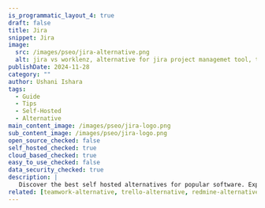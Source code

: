 ```yaml
---
is_programmatic_layout_4: true
draft: false
title: Jira
snippet: Jira
image:
  src: /images/pseo/jira-alternative.png
  alt: jira vs worklenz, alternative for jira project managemet tool, task management, resource management, productivity, self-hosted
publishDate: 2024-11-28
category: ""
author: Ushani Ishara
tags:
  - Guide
  - Tips
  - Self-Hosted
  - Alternative
main_content_image: /images/pseo/jira-logo.png
sub_content_image: /images/pseo/jira-logo.png
open_source_checked: false
self_hosted_checked: true
cloud_based_checked: true
easy_to_use_checked: false
data_security_checked: true
description: |
   Discover the best self hosted alternatives for popular software. Explore our comprehensive guides and find the perfect solution for your needs today.
related: [teamwork-alternative, trello-alternative, redmine-alternative, kanboard-alternative]
---
```

